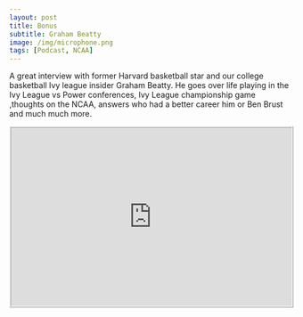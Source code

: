 ```yaml
---
layout: post
title: Bonus
subtitle: Graham Beatty
image: /img/microphone.png
tags: [Podcast, NCAA]
---
```


A great interview with former Harvard basketball star and our college basketball Ivy league insider Graham Beatty.  He goes over life playing in the Ivy League vs Power conferences, Ivy League championship game  ,thoughts on the NCAA, answers who had a better career him or Ben Brust and much much more. 

<iframe src="https://cast.rocks/player/11602/Bonus--Graham-Beatty-.mp3?episodeTitle=Bonus%3A%20Graham%20Beatty&podcastTitle=132%20Breese%20Podcast&episodeDate=March%2013th%2C%202018&imageURL=https%3A%2F%2Fcast.rocks%2Fhosting%2F11602%2Ffeeds%2F6RG37.jpg&itunesLink=https%3A%2F%2Fitunes.apple.com%2Fus%2Fpodcast%2F132-breese-podcast%2Fid1353274149%3Fmt%3D2" style="border: ridge; min-height: 265px; max-height: 320px; max-width: 558px; min-width: 270px; width: 100%; height: 100%;" scrollbars="no"></iframe>
